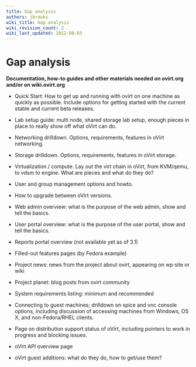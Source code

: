 ```yaml
---
title: Gap analysis
authors: jbrooks
wiki_title: Gap analysis
wiki_revision_count: 2
wiki_last_updated: 2012-08-03
---
```


# Gap analysis

**Documentation, how-to guides and other materials needed on ovirt.org and/or on wiki.ovirt.org**

*   Quick Start: How to get up and running with ovirt on one machine as quickly as possible. Include options for getting started with the current stable and current beta releases.

<!-- -->

*   Lab setup guide: multi node, shared storage lab setup, enough pieces in place to really show off what oVirt can do.

<!-- -->

*   Networking drilldown. Options, requirements, features in oVirt networking.

<!-- -->

*   Storage drilldown. Options, requirements, features in oVirt storage.

<!-- -->

*   Virtualization / compute. Lay out the virt chain in oVirt, from KVM/qemu, to vdsm to engine. What are pieces and what do they do?

<!-- -->

*   User and group management options and howto.

<!-- -->

*   How to upgrade between oVirt versions.

<!-- -->

*   Web admin overview: what is the purpose of the web admin, show and tell the basics.

<!-- -->

*   User portal overview: what is the purpose of the user portal, show and tell the basics.

<!-- -->

*   Reports portal overview (not available yet as of 3.1)

<!-- -->

*   Filled-out features pages (by Fedora example)

<!-- -->

*   Project news: news from the project about ovirt, appearing on wp site or wiki

<!-- -->

*   Project planet: blog posts from ovirt community

<!-- -->

*   System requirements listing: minimum and recommended

<!-- -->

*   Connecting to guest machines; drilldown on spice and vnc console options, including discussion of accessing machines from Windows, OS X, and non-Fedora/RHEL clients.

<!-- -->

*   Page on distribution support status of oVirt, including pointers to work in progress and blocking issues.

<!-- -->

*   oVirt API overview page

<!-- -->

*   oVirt guest additions: what do they do, how to get/use them?

